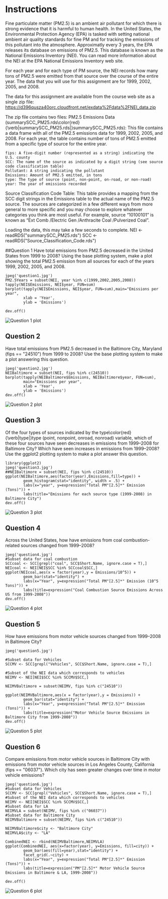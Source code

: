 # Instructions

Fine particulate matter (PM2.5) is an ambient air pollutant for which there is strong evidence that it is harmful to human health. In the United States, the Environmental Protection Agency (EPA) is tasked with setting national ambient air quality standards for fine PM and for tracking the emissions of this pollutant into the atmosphere. Approximatly every 3 years, the EPA releases its database on emissions of PM2.5. This database is known as the National Emissions Inventory (NEI). You can read more information about the NEI at the EPA National Emissions Inventory web site.

For each year and for each type of PM source, the NEI records how many tons of PM2.5 were emitted from that source over the course of the entire year. The data that you will use for this assignment are for 1999, 2002, 2005, and 2008.

The data for this assignment are available from the course web site as a single zip file:
https://d396qusza40orc.cloudfront.net/exdata%2Fdata%2FNEI_data.zip

The zip file contains two files:
PM2.5 Emissions Data (summarySCC_PM25.rds\color{red}{\verb|summarySCC_PM25.rds|}summarySCC_PM25.rds): This file contains a data frame with all of the PM2.5 emissions data for 1999, 2002, 2005, and 2008. For each year, the table contains number of tons of PM2.5 emitted from a specific type of source for the entire year. 

    fips: A five-digit number (represented as a string) indicating the U.S. county
    SCC: The name of the source as indicated by a digit string (see source code classification table)
    Pollutant: A string indicating the pollutant
    Emissions: Amount of PM2.5 emitted, in tons
    type: The type of source (point, non-point, on-road, or non-road)
    year: The year of emissions recorded

Source Classification Code Table: This table provides a mapping from the SCC digit strings in the Emissions table to the actual name of the PM2.5 source. The sources are categorized in a few different ways from more general to more specific and you may choose to explore whatever categories you think are most useful. For example, source “10100101” is known as “Ext Comb /Electric Gen /Anthracite Coal /Pulverized Coal”.

Loading the data, this may take a few seconds to complete.
NEI <- readRDS("summarySCC_PM25.rds")
SCC <- readRDS("Source_Classification_Code.rds")

##Question 1
Have total emissions from PM2.5 decreased in the United States from 1999 to 2008? Using the base plotting system, make a plot showing the total PM2.5 emission from all sources for each of the years 1999, 2002, 2005, and 2008.

```
jpeg('question1.jpg')
PM2.5Years = subset(NEI, year %in% c(1999,2002,2005,2008))
tapply(NEI$Emissions, NEI$year, FUN=sum)
barplot(tapply(NEI$Emissions, NEI$year, FUN=sum),main="Emissions per year",
        xlab = 'Year',
        ylab = 'Emissions')

dev.off()
```

![Question 1 plot](/question1.jpg)
    
## Question 2
Have total emissions from PM2.5 decreased in the Baltimore City, Maryland (fips == "24510") from 1999 to 2008? Use the base plotting system to make a plot answering this question.

```
jpeg('question2.jpg')
NEIBaltimore = subset(NEI, fips %in% c(24510))
barplot(tapply(NEIBaltimore$Emissions, NEIBaltimore$year, FUN=sum),
        main="Emissions per year",
        xlab = 'Year',
        ylab = 'Emissions')
dev.off()
```
![Question 2 plot](/question2.jpg)

## Question 3
Of the four types of sources indicated by the type\color{red}{\verb|type|}type (point, nonpoint, onroad, nonroad) variable, which of these four sources have seen decreases in emissions from 1999–2008 for Baltimore City? Which have seen increases in emissions from 1999–2008? Use the ggplot2 plotting system to make a plot answer this question.

```
library(ggplot2) 
jpeg('question3.jpg')
##NEIBaltimore = subset(NEI, fips %in% c(24510))
ggplot(NEIBaltimore,aes(factor(year),Emissions,fill=type)) +
        geom_histogram(stat="identity", width = .5) +
        labs(x="year", y=expression("Total PM"[2.5]*" Emission (Tons)")) + 
        labs(title="Emissions for each source type (1999-2008) in Baltimore City")
dev.off()
```
![Question 3 plot](/question3.jpg)

## Question 4
Across the United States, how have emissions from coal combustion-related sources changed from 1999–2008?
   
```
jpeg('question4.jpg')
#Subset data for coal combustion 
SCCcoal <- SCC[grepl("coal", SCC$Short.Name, ignore.case = T),]
NEIcoal <- NEI[NEI$SCC %in% SCCcoal$SCC,]
ggplot(NEIcoal,aes(x = factor(year),y = Emissions/10^5)) +
        geom_bar(stat="identity") +
        labs(x="Year", y=expression("Total PM"[2.5]*" Emission (10^5 Tons)")) + 
        labs(title=expression("Coal Combustion Source Emissions Across US from 1999-2008"))
dev.off()
```
![Question 4 plot](/question4.jpg)
## Question 5
How have emissions from motor vehicle sources changed from 1999–2008 in Baltimore City?

```
jpeg('question5.jpg')

#Subset data for Vehicles
SCCMV <- SCC[grepl("Vehicles", SCC$Short.Name, ignore.case = T),]

#Subset of the NEI data which corresponds to vehicles
NEIMV <- NEI[NEI$SCC %in% SCCMV$SCC,]

NEIMVBaltimore = subset(NEIMV, fips %in% c("24510"))

ggplot(NEIMVBaltimore,aes(x = factor(year),y = Emissions)) +
        geom_bar(stat="identity") +
        labs(x="Year", y=expression("Total PM"[2.5]*" Emission (Tons)")) + 
        labs(title=expression("Motor Vehicle Source Emissions in Baltimore City from 1999-2008"))
dev.off()
```
![Question 5 plot](/question5.jpg)
## Question 6
Compare emissions from motor vehicle sources in Baltimore City with emissions from motor vehicle sources in Los Angeles County, California (fips == "06037"). Which city has seen greater changes over time in motor vehicle emissions?

```
jpeg('question6.jpg')
#Subset data for Vehicles
SCCMV <- SCC[grepl("Vehicles", SCC$Short.Name, ignore.case = T),]
#Subset of the NEI data which corresponds to vehicles
NEIMV <- NEI[NEI$SCC %in% SCCMV$SCC,]
#Subset data for LA
NEIMVLA = subset(NEIMV, fips %in% c("06037"))
#Subset data for Baltimore City
NEIMVBaltimore = subset(NEIMV, fips %in% c("24510"))

NEIMVBaltimore$city <- "Baltimore City"
NEIMVLA$city <- "LA"

CombinedNEI <- rbind(NEIMVBaltimore,NEIMVLA)
ggplot(CombinedNEI, aes(x=factor(year), y=Emissions, fill=city)) +
        geom_bar(aes(fill=year),stat="identity") +
        facet_grid(.~city) +
        labs(x="Year", y=expression("Total PM"[2.5]*" Emission (Tons)")) + 
        labs(title=expression("PM"[2.5]*" Motor Vehicle Source Emissions in Baltimore & LA, 1999-2008"))

dev.off()
```
![Question 6 plot](/question6.jpg)
